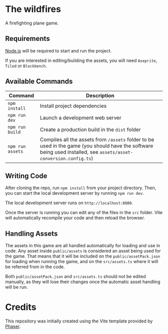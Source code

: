 # The wildfires

A firefighting plane game.

## Requirements

[Node.js](https://nodejs.org) will be required to start and run the project.

If you are interested in editing/building the assets, you will need `Aseprite`, `Tiled` or `Blockbench`.

## Available Commands

| Command          | Description                                                                                                                                                       |
| ---------------- | ----------------------------------------------------------------------------------------------------------------------------------------------------------------- |
| `npm install`    | Install project dependencies                                                                                                                                      |
| `npm run dev`    | Launch a development web server                                                                                                                                   |
| `npm run build`  | Create a production build in the `dist` folder                                                                                                                    |
| `npm run assets` | Compiles all the assets from `/assets` folder to be used in the game (you should have the software being used installed, see `assets/asset-conversion.config.ts`) |

## Writing Code

After cloning the repo, run `npm install` from your project directory. Then, you can start the local development server by running `npm run dev`.

The local development server runs on `http://localhost:8080`.

Once the server is running you can edit any of the files in the `src` folder. Vite will automatically recompile your code and then reload the browser.

## Handling Assets

The assets in this game are all handled automatically for loading and use in code. Any asset inside `public/assets` is considered an asset being used for the game. That means that it will be included on the `public/assetPack.json` for loading when running the game, and on the `src/assets.ts` where it will be referred from in the code.

Both `public/assetPack.json` and `src/assets.ts` should not be edited manually, as they will lose their changes once the automatic asset handling will be run.

# Credits

This repository was initially created using the Vite template provided by [Phaser](https://phaser.io).

